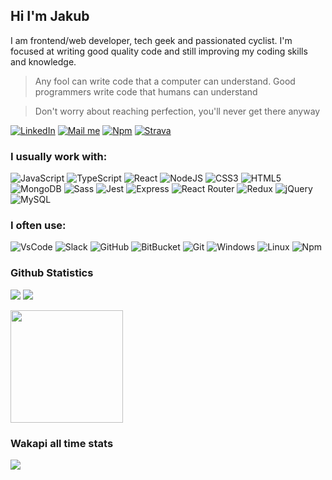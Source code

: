 ## Hi I'm Jakub

I am frontend/web developer, tech geek and passionated cyclist. I'm focused at writing good quality code and still improving my coding skills and knowledge.

> Any fool can write code that a computer can understand. Good programmers write code that humans can understand

> Don't worry about reaching perfection, you'll never get there anyway

[<img src="https://img.shields.io/badge/LinkedIn-0077B5?style=flat&logo=linkedin&logoColor=white" title="LinkedIn Profile" alt="LinkedIn" />](https://www.linkedin.com/in/jakub-wi%C5%9Bniewski-a9a49a198/)
[<img src="https://img.shields.io/badge/Gmail-D14836?style=flat&logo=gmail&logoColor=white" title="Mail me" alt="Mail me" />](mailto:jakub.r.wisniewski@gmail.com)
[<img src="https://img.shields.io/badge/npm-CB3837?style=flat&logo=npm&logoColor=white" title="Npm Profile" alt="Npm" />](https://www.npmjs.com/~jkob)
[<img src="https://img.shields.io/badge/Strava-fc5200?style=flat&logo=strava&logoColor=white" title="Strava Profile" alt="Strava" />](https://www.strava.com/athletes/wisnia)

### I usually work with:
<p>
<img title="JavaScript" alt="JavaScript" src="https://img.shields.io/badge/JavaScript-F7DF1E?style=flat&logo=javascript&logoColor=black" />
<img title="TypeScript" alt="TypeScript" src="https://img.shields.io/badge/TypeScript-007ACC?style=flat&logo=typescript&logoColor=white" />
<img title="React" alt="React" src="https://img.shields.io/badge/React-20232A?style=flat&logo=react&logoColor=61DAFB" />
<img title="NodeJS" alt="NodeJS" src="https://img.shields.io/badge/Node.js-43853D?style=flat&logo=node.js&logoColor=white" />
<img title="CSS3" alt="CSS3" src="https://img.shields.io/badge/CSS3-1572B6?style=flat&logo=css3&logoColor=white" />
<img title="HTML5" alt="HTML5" src="https://img.shields.io/badge/HTML5-E34F26?style=flat&logo=html5&logoColor=white" />
<img title="MongoDB" alt="MongoDB" src="https://img.shields.io/badge/MongoDB-4EA94B?style=flat&logo=mongodb&logoColor=white" />
<img title="Sass" alt="Sass" src="https://img.shields.io/badge/Sass-CC6699?style=flat&logo=sass&logoColor=white" />
<img title="Jest" alt="Jest" src="https://img.shields.io/badge/Jest-C21325?style=flat&logo=jest&logoColor=white" />
<img title="Express" alt="Express" src="https://img.shields.io/badge/Express.js-404D59?style=flat&logo=express&logoColor=white" />
<img title="React Router" alt="React Router" src="https://img.shields.io/badge/React_Router-CA4245?style=flat&logo=react-router&logoColor=white" />
<img title="Redux" alt="Redux" src="https://img.shields.io/badge/Redux-593D88?style=flat&logo=redux&logoColor=white" />
<img title="jQuery" alt="jQuery" src="https://img.shields.io/badge/jQuery-0769AD?style=flat&logo=jquery&logoColor=white" />
<img title="MySQL" alt="MySQL" src="https://img.shields.io/badge/MySQL-00000F?style=flat&logo=mysql&logoColor=white" />
</p>

### I often use:
<p>
<img title="VsCode" alt="VsCode" src="https://img.shields.io/badge/VS_Code-0078D4?style=flat&logo=visual%20studio%20code&logoColor=white" />
<img title="Slack" alt="Slack" src="https://img.shields.io/badge/Slack-4A154B?style=flat&logo=slack&logoColor=white" />
<img title="GitHub" alt="GitHub" src="https://img.shields.io/badge/GitHub-100000?style=flat&logo=github&logoColor=white" />
<img title="BitBucket" alt="BitBucket" src="https://img.shields.io/badge/Bitbucket-330F63?style=flat&logo=bitbucket&logoColor=white" />
<img title="Git" alt="Git" src="https://img.shields.io/badge/Git-F05032?style=flat&logo=git&logoColor=white" />
<img title="Windows" alt="Windows" src="https://img.shields.io/badge/Windows-0078D6?style=flat&logo=windows&logoColor=white" />
<img title="Linux" alt="Linux" src="https://img.shields.io/badge/Linux-FCC624?style=flat&logo=linux&logoColor=black" />
<img title="Npm" alt="Npm" src="https://img.shields.io/badge/npm-CB3837?style=flat&logo=npm&logoColor=white" />
</p>
  
### Github Statistics
<p>
  <img src="https://badges.pufler.dev/visits/jakubrwisniewski/jakubrwisniewski" />
  <img src="https://badges.pufler.dev/years/jakubrwisniewski" />
</p>
<p>
  <img height="180em" src="https://github-readme-stats.vercel.app/api?username=jakubrwisniewski&show_icons=true&custom_title=Users Stats&hide_border=true&&count_private=true&include_all_commits=true&bg_color=0d1117&text_color=FFF" />
</p>
  
### Wakapi all time stats
![](https://github-readme-stats.vercel.app/api/wakatime?username=jkob&api_domain=wakapi.dev&hide_title=true&hide_border=true&bg_color=0d1117&text_color=FFF&range=any&layout=compact)
